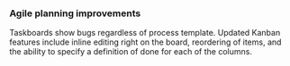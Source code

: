 ### Agile planning improvements

Taskboards show bugs regardless of process template. Updated Kanban features include inline editing right on the board, reordering of items, and the ability to specify a definition of done for each of the columns.

